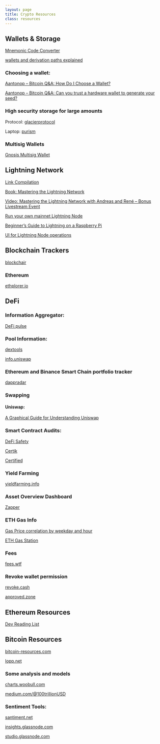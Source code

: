```yaml
---
layout: page
title: Crypto Resources
class: resources
---
```

## Wallets & Storage

[Mnemonic Code Converter](https://iancoleman.io/bip39/)

[wallets and derivation paths explained](https://medium.com/myetherwallet/hd-wallets-and-derivation-paths-explained-865a643c7bf2)

### Choosing a wallet:

[Aantonop – Bitcoin Q&A: How Do I Choose a Wallet?](https://www.youtube.com/watch?v=tN6b62sEpsY&amp;ab_channel=aantonop)
<br>

[Aantonop – Bitcoin Q&A: Can you trust a hardware wallet to generate your
seed?](https://www.youtube.com/watch?v=tN6b62sEpsY&amp;ab_channel=aantonop)

### High security storage for large amounts

Protocol: [glacierprotocol](https://glacierprotocol.org/)

Laptop: [purism](https://puri.sm/)

### Multisig Wallets

[Gnosis Multisig Wallet](https://gnosis-safe.io/)

## Lightning Network

[Link Compilation](https://ln.guide/)

[Book: Mastering the Lightning Network](https://github.com/lnbook/lnbook)

[Video: Mastering the Lightning Network with Andreas and René – Bonus Livestream
Event](https://www.youtube.com/watch?v=fEPW6RXMGmA&amp;ab_channel=aantonop)

[Run your own mainnet Lightning Node](https://medium.com/@dougvk/run-your-own-mainnet-lightning-node-2d2eab628a8b)

[Beginner’s Guide to ️Lightning️ on a Raspberry Pi](https://stadicus.github.io/RaspiBolt/)

[UI for Lightning Node operations](https://github.com/Ride-The-Lightning/RTL)

## Blockchain Trackers

[blockchair](https://blockchair.com/)

### Ethereum

[ethplorer.io](https://ethplorer.io/)

## DeFi

### Information Aggregator:

[DeFi pulse](https://defipulse.com/)

### Pool Information:

[dextools](https://www.dextools.io/app/uniswap/pool-explorer)

[info.uniswap](https://info.uniswap.org/)

### Ethereum and Binance Smart Chain portfolio tracker

[dappradar](https://dappradar.com/hub/wallet/)

### Swapping

#### Uniswap:

[A Graphical Guide for Understanding Uniswap](https://docs.ethhub.io/guides/graphical-guide-for-understanding-uniswap/)

### Smart Contract Audits:

[DeFi Safety](https://defisafety.com/)

[Certik](https://certik.org/)

[Certified](https://cer.live/defi)

### Yield Farming

[yieldfarming.info](https://yieldfarming.info/)

### Asset Overview Dashboard

[Zapper](https://zapper.fi/dashboard)

### ETH Gas Info

[Gas Price correlation by weekday and hour](https://medium.com/dextf/ethereum-how-to-save-even-more-on-gas-price-with-a-weekly-plan-c6689ac09fe6)

[ETH Gas Station](https://ethgasstation.info/)

### Fees

[fees.wtf](https://fees.wtf/)

### Revoke wallet permission

[revoke.cash](https://revoke.cash/)

[approved.zone](https://approved.zone/)


## Ethereum Resources

[Dev Reading List](https://github.com/yippee-ki-yay/eth-dev-reading-list)

## Bitcoin Resources

[bitcoin-resources.com](https://bitcoin-resources.com/)

[lopp.net](https://www.lopp.net/bitcoin-information.html)

### Some analysis and models

[charts.woobull.com](http://charts.woobull.com/)

[medium.com/@100trillionUSD](https://medium.com/@100trillionUSD)

### Sentiment Tools:

[santiment.net](https://app.santiment.net/)

[insights.glassnode.com](https://insights.glassnode.com/)

[studio.glassnode.com](https://studio.glassnode.com/)
